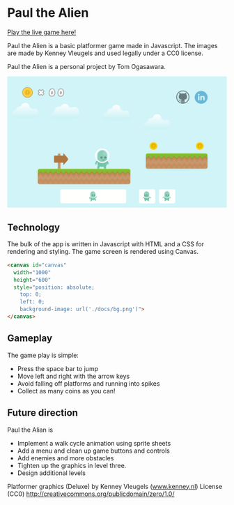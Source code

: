 # Paul the Alien
<a href="tom-ogasawara.com/paul">Play the live game here!</a>

Paul the Alien is a basic platformer game made in Javascript. The images are made by Kenney Vleugels and used legally under a CC0 license.  


Paul the Alien is a personal project by Tom Ogasawara.

![demopage][demopage]



## Technology

The bulk of the app is written in Javascript with HTML and a CSS for rendering and styling. The game screen is rendered using Canvas.

```HTML
<canvas id="canvas"
  width="1000"
  height="600"
  style="position: absolute;
    top: 0;
    left: 0;
    background-image: url('./docs/bg.png')">
</canvas>
```

## Gameplay

The game play is simple:
- Press the space bar to jump
- Move left and right with the arrow keys
- Avoid falling off platforms and running into spikes
- Collect as many coins as you can!


## Future direction

Paul the Alian is
- Implement a walk cycle animation using sprite sheets
- Add a menu and clean up game buttons and controls
- Add enemies and more obstacles
- Tighten up the graphics in level three.
- Design additional levels

Platformer graphics (Deluxe) by Kenney Vleugels (www.kenney.nl)
License (CC0) http://creativecommons.org/publicdomain/zero/1.0/

[demopage]: ./docs/demopage.png "Demo Page"
[PaulGame]: tom-ogasawara.com/paul "Live site"
